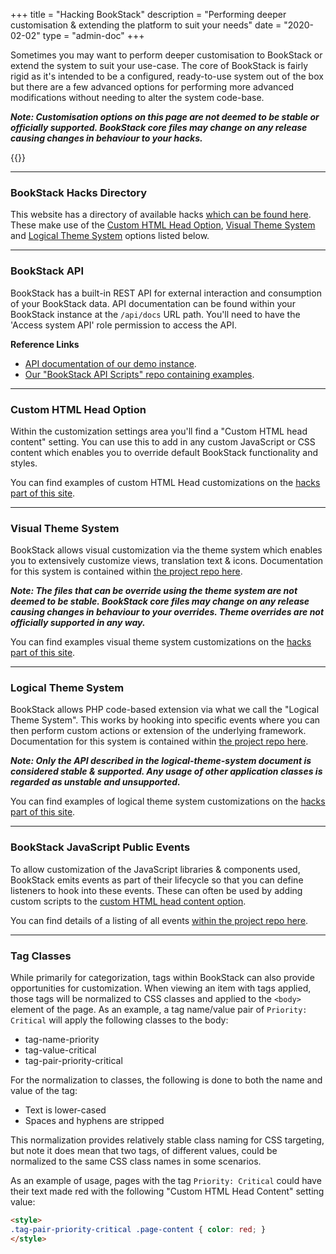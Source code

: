 +++
title = "Hacking BookStack"
description = "Performing deeper customisation & extending the platform to suit your needs"
date = "2020-02-02"
type = "admin-doc"
+++

Sometimes you may want to perform deeper customisation to BookStack or extend the system to suit your use-case. The core of BookStack is fairly rigid as it's intended to be a configured, ready-to-use system out of the box but there are a few advanced options for performing more advanced modifications without needing to alter the system code-base.

_**Note: Customisation options on this page are not deemed to be stable or officially supported. BookStack core files may change on any release causing changes in behaviour to your hacks.**_

{{<toc>}}

---

### BookStack Hacks Directory

This website has a directory of available hacks [which can be found here](/hacks/).
These make use of the [Custom HTML Head Option](#custom-html-head-option), [Visual Theme System](#visual-theme-system) and [Logical Theme System](#logical-theme-system) options listed below.

---

### BookStack API

BookStack has a built-in REST API for external interaction and consumption of your BookStack data. API documentation can be found within your BookStack instance at the `/api/docs` URL path. You'll need to have the 'Access system API' role permission to access the API.

**Reference Links**

- [API documentation of our demo instance](https://demo.bookstackapp.com/api/docs).
- [Our "BookStack API Scripts" repo containing examples](https://github.com/BookStackApp/api-scripts).

---

### Custom HTML Head Option

Within the customization settings area you'll find a "Custom HTML head content" setting. You can use this to add in any custom JavaScript or CSS content which enables you to override default BookStack functionality and styles.

You can find examples of custom HTML Head customizations on the [hacks part of this site](/hacks/).

---

### Visual Theme System

BookStack allows visual customization via the theme system which enables you to extensively customize views, translation text & icons.
Documentation for this system is contained within [the project repo here](https://github.com/BookStackApp/BookStack/blob/development/dev/docs/visual-theme-system.md).

_**Note: The files that can be override using the theme system are not deemed to be stable. BookStack core files may change on any release causing changes in behaviour to your overrides. Theme overrides are not officially supported in any way.**_

You can find examples visual theme system customizations on the [hacks part of this site](/hacks/).

---

### Logical Theme System

BookStack allows PHP code-based extension via what we call the "Logical Theme System". 
This works by hooking into specific events where you can then perform custom actions or extension of the underlying framework.
Documentation for this system is contained within [the project repo here](https://github.com/BookStackApp/BookStack/blob/development/dev/docs/logical-theme-system.md).

_**Note: Only the API described in the logical-theme-system document is considered stable & supported. Any usage of other application classes is regarded as unstable and unsupported.**_

You can find examples of logical theme system customizations on the [hacks part of this site](/hacks/).

---

### BookStack JavaScript Public Events

<a id="bookstack-editor-events" data-info="Anchor here for backwards compatibility of existing links"></a>

To allow customization of the JavaScript libraries & components used, BookStack emits events as part of their lifecycle
so that you can define listeners to hook into these events. These can often be used by adding custom scripts to the 
[custom HTML head content option](#custom-html-head-option).

You can find details of a listing of all events [within the project repo here](https://github.com/BookStackApp/BookStack/blob/development/dev/docs/javascript-public-events.md).

---

### Tag Classes

While primarily for categorization, tags within BookStack can also provide opportunities for customization.
When viewing an item with tags applied, those tags will be normalized to CSS classes and applied to the `<body>` element of the page. As an example, a tag name/value pair of `Priority: Critical` will apply the following classes to the body:

- tag-name-priority
- tag-value-critical
- tag-pair-priority-critical

For the normalization to classes, the following is done to both the name and value of the tag:

- Text is lower-cased
- Spaces and hyphens are stripped

This normalization provides relatively stable class naming for CSS targeting, but note it does mean that two tags, of different values, could be normalized to the same CSS class names in some scenarios.

As an example of usage, pages with the tag `Priority: Critical` could have their text made red with the following "Custom HTML Head Content" setting value:

```html
<style>
.tag-pair-priority-critical .page-content { color: red; }
</style>
```